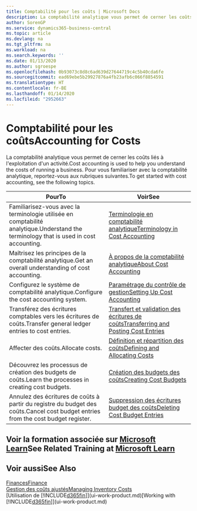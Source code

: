 ```yaml
---
title: Comptabilité pour les coûts | Microsoft Docs
description: La comptabilité analytique vous permet de cerner les coûts liés à l'exploitation d'un activié. Pour vous familiariser avec la comptabilité analytique, reportez-vous aux rubriques suivantes.
author: SorenGP
ms.service: dynamics365-business-central
ms.topic: article
ms.devlang: na
ms.tgt_pltfrm: na
ms.workload: na
ms.search.keywords: ''
ms.date: 01/13/2020
ms.author: sgroespe
ms.openlocfilehash: 0b93073c8d8c6ad639d27644719c4c5b40cda6fe
ms.sourcegitcommit: ead69ebe5b29927876a4fb23afb6c066f8854591
ms.translationtype: HT
ms.contentlocale: fr-BE
ms.lasthandoff: 01/14/2020
ms.locfileid: "2952663"
---
```

# <a name="accounting-for-costs"></a><span data-ttu-id="e3267-104">Comptabilité pour les coûts</span><span class="sxs-lookup"><span data-stu-id="e3267-104">Accounting for Costs</span></span>
<span data-ttu-id="e3267-105">La comptabilité analytique vous permet de cerner les coûts liés à l'exploitation d'un activité.</span><span class="sxs-lookup"><span data-stu-id="e3267-105">Cost accounting is used to help you understand the costs of running a business.</span></span> <span data-ttu-id="e3267-106">Pour vous familiariser avec la comptabilité analytique, reportez-vous aux rubriques suivantes.</span><span class="sxs-lookup"><span data-stu-id="e3267-106">To get started with cost accounting, see the following topics.</span></span>  

|<span data-ttu-id="e3267-107">Pour</span><span class="sxs-lookup"><span data-stu-id="e3267-107">To</span></span>|<span data-ttu-id="e3267-108">Voir</span><span class="sxs-lookup"><span data-stu-id="e3267-108">See</span></span>|  
|--------|---------|  
|<span data-ttu-id="e3267-109">Familiarisez-vous avec la terminologie utilisée en comptabilité analytique.</span><span class="sxs-lookup"><span data-stu-id="e3267-109">Understand the terminology that is used in cost accounting.</span></span>|[<span data-ttu-id="e3267-110">Terminologie en comptabilité analytique</span><span class="sxs-lookup"><span data-stu-id="e3267-110">Terminology in Cost Accounting</span></span>](finance-terminology-in-cost-accounting.md)|  
|<span data-ttu-id="e3267-111">Maîtrisez les principes de la comptabilité analytique.</span><span class="sxs-lookup"><span data-stu-id="e3267-111">Get an overall understanding of cost accounting.</span></span>|[<span data-ttu-id="e3267-112">À propos de la comptabilité analytique</span><span class="sxs-lookup"><span data-stu-id="e3267-112">About Cost Accounting</span></span>](finance-about-cost-accounting.md)|  
|<span data-ttu-id="e3267-113">Configurez le système de comptabilité analytique.</span><span class="sxs-lookup"><span data-stu-id="e3267-113">Configure the cost accounting system.</span></span>|[<span data-ttu-id="e3267-114">Paramétrage du contrôle de gestion</span><span class="sxs-lookup"><span data-stu-id="e3267-114">Setting Up Cost Accounting</span></span>](finance-set-up-cost-accounting.md)|  
|<span data-ttu-id="e3267-115">Transférez des écritures comptables vers les écritures de coûts.</span><span class="sxs-lookup"><span data-stu-id="e3267-115">Transfer general ledger entries to cost entries.</span></span>|[<span data-ttu-id="e3267-116">Transfert et validation des écritures de coûts</span><span class="sxs-lookup"><span data-stu-id="e3267-116">Transferring and Posting Cost Entries</span></span>](finance-transfer-and-post-cost-entries.md)|  
|<span data-ttu-id="e3267-117">Affecter des coûts.</span><span class="sxs-lookup"><span data-stu-id="e3267-117">Allocate costs.</span></span>|[<span data-ttu-id="e3267-118">Définition et répartition des coûts</span><span class="sxs-lookup"><span data-stu-id="e3267-118">Defining and Allocating Costs</span></span>](finance-define-and-allocate-costs.md)|  
|<span data-ttu-id="e3267-119">Découvrez les processus de création des budgets de coûts.</span><span class="sxs-lookup"><span data-stu-id="e3267-119">Learn the processes in creating cost budgets.</span></span>|[<span data-ttu-id="e3267-120">Création des budgets des coûts</span><span class="sxs-lookup"><span data-stu-id="e3267-120">Creating Cost Budgets</span></span>](finance-create-cost-budgets.md)|
|<span data-ttu-id="e3267-121">Annulez des écritures de coûts à partir du registre du budget des coûts.</span><span class="sxs-lookup"><span data-stu-id="e3267-121">Cancel cost budget entries from the cost budget register.</span></span>|[<span data-ttu-id="e3267-122">Suppression des écritures budget des coûts</span><span class="sxs-lookup"><span data-stu-id="e3267-122">Deleting Cost Budget Entries</span></span>](finance-how-to-delete-cost-budget-entries.md)|

## <a name="see-related-training-at-microsoft-learnlearnpathsuse-cost-accounting-dynamics-365-business-central"></a><span data-ttu-id="e3267-123">Voir la formation associée sur [Microsoft Learn](/learn/paths/use-cost-accounting-dynamics-365-business-central/)</span><span class="sxs-lookup"><span data-stu-id="e3267-123">See Related Training at [Microsoft Learn](/learn/paths/use-cost-accounting-dynamics-365-business-central/)</span></span>

## <a name="see-also"></a><span data-ttu-id="e3267-124">Voir aussi</span><span class="sxs-lookup"><span data-stu-id="e3267-124">See Also</span></span>  
[<span data-ttu-id="e3267-125">Finances</span><span class="sxs-lookup"><span data-stu-id="e3267-125">Finance</span></span>](finance.md)  
[<span data-ttu-id="e3267-126">Gestion des coûts ajustés</span><span class="sxs-lookup"><span data-stu-id="e3267-126">Managing Inventory Costs</span></span>](finance-manage-inventory-costs.md)  
<span data-ttu-id="e3267-127">[Utilisation de [!INCLUDE[d365fin](includes/d365fin_md.md)]](ui-work-product.md)</span><span class="sxs-lookup"><span data-stu-id="e3267-127">[Working with [!INCLUDE[d365fin](includes/d365fin_md.md)]](ui-work-product.md)</span></span>
